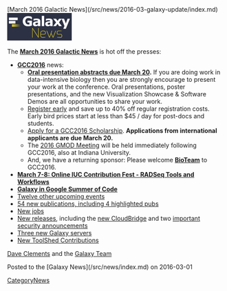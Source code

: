 <div class='newsItemHeader'>[March 2016 Galactic News](/src/news/2016-03-galaxy-update/index.md)</div>

<div class='right'>
<a href='/src/galaxy-updates/2016-03/index.md'><img src="/src/images/galaxy-logos/GalaxyNews.png" alt="March News" width=150 /></a><br />
</div>

The **[March 2016 Galactic News](/src/galaxy-updates/2016-03/index.md)** is hot off the presses:

* **[GCC2016](/src/galaxy-updates/2016-03/index.md#gcc2016)** news:
  * **[Oral presentation abstracts due March 20](/src/galaxy-updates/2016-03/index.md#gcc2016-abstract-submission-deadlines).** If you are doing work in data-intensive biology then you are strongly encourage to present your work at the conference.  Oral presentations, poster presentations, and the new Visualization Showcase & Software Demos are all opportunities to share your work.
  * [Register early](/src/galaxy-updates/2016-03/index.md#gcc2016-early-registration) and save up to 40% off regular registration costs. Early bird prices start at less than $45 / day for post-docs and students.
  * [Apply for a GCC2016 Scholarship](/src/galaxy-updates/2016-03/index.md#scholarships-international-application-deadline-is-march-20). **Applications from international applicants are due March 20.**
  * The [2016 GMOD Meeting](/src/galaxy-updates/2016-03/index.md#gmod-meeting-june-30---july-1) will be held immediately following GCC2016, also at Indiana University.
  * And, we have a returning sponsor: Please welcome **[BioTeam](/src/galaxy-updates/2016-03/index.md#sponsors)** to GCC2016.   
* **[March 7-8: Online IUC Contribution Fest - RADSeq Tools and Workflows](/src/galaxy-updates/2016-03/index.md#march-7-8-online-iuc-contribution-fest---radseq-tools-and-workflows)**
* **[Galaxy in Google Summer of Code](/src/galaxy-updates/2016-03/index.md#galaxy-in-google-summer-of-code)**
* [Twelve other upcoming events](/src/galaxy-updates/2016-03/index.md#upcoming-events)
* [54 new publications, including 4 highlighted pubs](/src/galaxy-updates/2016-03/index.md#new-papers)
* [New jobs](/src/galaxy-updates/2016-03/index.md#whos-hiring)
* [New releases](/src/galaxy-updates/2016-03/index.md#releases), including the [new CloudBridge](/src/galaxy-updates/2016-03/index.md#cloudbridge-010) and two [important security announcements](/src/galaxy-updates/2016-03/index.md#security-announcements)
* [Three new Galaxy servers](/src/galaxy-updates/2016-03/index.md#new-public-galaxy-servers)
* [New ToolShed Contributions](/src/galaxy-updates/2016-03/index.md#toolshed-contributions)

[Dave Clements](/src/dave-clements/index.md) and the [Galaxy Team](/src/galaxy-team/index.md)

<div class='newsItemFooter'>Posted to the [Galaxy News](/src/news/index.md) on 2016-03-01 </div>

[CategoryNews](/src/category-news/index.md)
